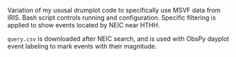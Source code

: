 Variation of my ususal drumplot code to specifically use MSVF data from IRIS. Bash script controls running and configuration. Specific filtering is applied to show events located by NEIC near HTHH.

`query.csv` is downloaded after NEIC search, and is used with ObsPy dayplot event labeling to mark events with their magnitude.

